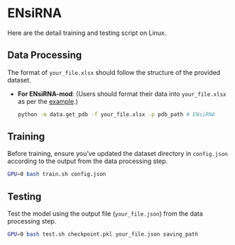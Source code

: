 # ENsiRNA
Here are the detail training and testing script on Linux.

## Data Processing

The format of `your_file.xlsx` should follow the structure of the provided dataset. 

- **For ENsiRNA-mod**:
  (Users should format their data into `your_file.xlsx` as per the [example](https://github.com/tanwenchong/ENsiRNA/blob/main/ENsiRNA-mod/dataset/train_88_1.xlsx).)
  ```bash
  python -m data.get_pdb -f your_file.xlsx -p pdb_path # ENsiRNA
  ```

## Training

Before training, ensure you’ve updated the dataset directory in `config.json` according to the output from the data processing step.

```bash
GPU=0 bash train.sh config.json
```

## Testing

Test the model using the output file (`your_file.json`) from the data processing step.

```bash
GPU=0 bash test.sh checkpoint.pkl your_file.json saving_path
```